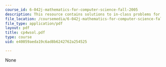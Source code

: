 ```yaml
---
course_id: 6-042j-mathematics-for-computer-science-fall-2005
description: This resource contains solutions to in-class problems for week 4, wednesday.
file_location: /coursemedia/6-042j-mathematics-for-computer-science-fall-2005/e40059aeda19c6ad8b6242762a254525_cp4wsol.pdf
file_type: application/pdf
layout: pdf
title: cp4wsol.pdf
type: course
uid: e40059aeda19c6ad8b6242762a254525

---
```

None